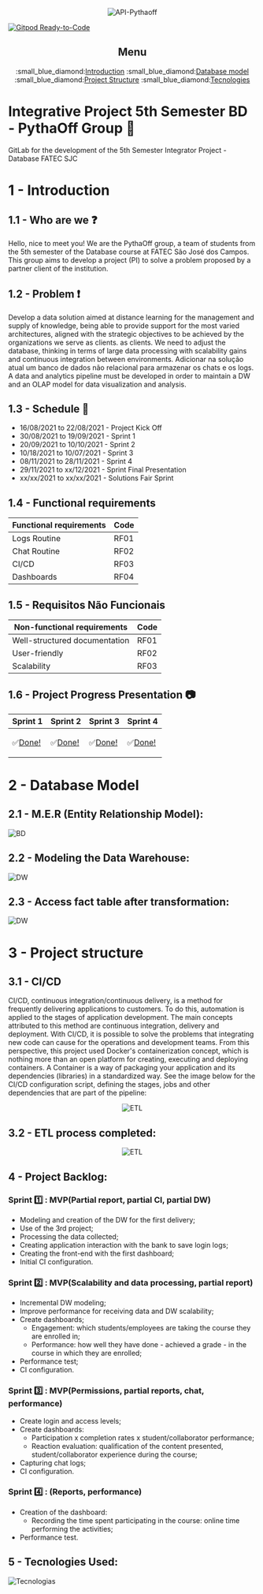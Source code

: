 <div align="center">
      
![API-Pythaoff](/Documentos/Logo_PythaOff.png)
      
</div>

[![Gitpod Ready-to-Code](https://img.shields.io/badge/Gitpod-Ready--to--Code-blue?logo=gitpod)](https://gitpod.io/#https://gitlab.com/gurst6/pythaoff-ness)


<div align="center">
      <h2>Menu</h2>
      <p>
            :small_blue_diamond:<a href="#introducao">Introduction</a>
            :small_blue_diamond:<a href="#bd">Database model</a>
            :small_blue_diamond:<a href="#estrutura">Project Structure</a>
            :small_blue_diamond:<a href="#tecnologia">Tecnologies</a>
      </p>
</div>


# <h1>Integrative Project 5th Semester BD - PythaOff Group :no_mobile_phones:</h1>

GitLab for the development of the 5th Semester Integrator Project - Database FATEC SJC

<a name=“introducao”></a>
# 1 - Introduction
## 1.1 - Who are we :question:
Hello, nice to meet you! 
We are the PythaOff group, a team of students from the 5th semester of the Database course at FATEC São José dos Campos. This group aims to develop a project (PI) to solve a problem proposed by a partner client of the institution.

## 1.2 - Problem :exclamation:
Develop a data solution aimed at distance learning for the management and supply of knowledge, being able to provide support for the most varied 
architectures, aligned with the strategic objectives to be achieved by the organizations we serve as clients. 
as clients. We need to adjust the database, thinking in terms of large data processing with scalability gains and 
continuous integration between environments. Adicionar na solução atual um banco de dados não relacional para armazenar os chats e os logs. 
A data and analytics pipeline must be developed in order to maintain a DW and an OLAP model for data visualization and analysis.

## 1.3 - Schedule :calendar:
* 16/08/2021 to 22/08/2021 - Project Kick Off
* 30/08/2021 to 19/09/2021 - Sprint 1
* 20/09/2021 to 10/10/2021 - Sprint 2
* 10/18/2021 to 10/07/2021 - Sprint 3
* 08/11/2021 to 28/11/2021 - Sprint 4
* 29/11/2021 to xx/12/2021 - Sprint Final Presentation
* xx/xx/2021 to xx/xx/2021 - Solutions Fair Sprint

## 1.4 - Functional requirements

| Functional requirements | Code |                                                                                                                                    
| ----------------------------------|---------|
|Logs Routine |RF01 |
|Chat Routine |RF02 |
|CI/CD |RF03 | 
|Dashboards |RF04 | 
## 1.5 - Requisitos Não Funcionais

| Non-functional requirements | Code |                                                                                                                                    
| ----------------------------------|---------|
|Well-structured documentation |RF01 |
|User-friendly |RF02 |
|Scalability |RF03 |

## 1.6 - Project Progress Presentation :camera:
| Sprint 1 | Sprint 2 | Sprint 3 | Sprint 4 |
|--------- |--------- |--------- |--------- |
|<p>:white_check_mark:<a href=“#sprint01”>Done! </a></p>|<p>:white_check_mark:<a href=“#sprint02”>Done! </a></p>|<p>:white_check_mark:<a href=“#sprint03”>Done!</a></p>|<p>:white_check_mark:<a href=“#sprint04”>Done!<a></p>|

<a name=“bd”></a>
# 2 - Database Model
## 2.1 - M.E.R (Entity Relationship Model):
<div align=“center”>

![BD](/Documentos/new_oltp.png)
</div>

## 2.2 - Modeling the Data Warehouse:
<div align=“center”>
      
![DW](/Documentos/new_dw.png)
</div>

## 2.3 - Access fact table after transformation:
<div align=“center”>
      
![DW](/Documentos/factAccess.png)
</div>

<a name="ETL"></a>
# 3 - Project structure

## 3.1 - CI/CD
CI/CD, continuous integration/continuous delivery, is a method for frequently delivering applications to customers. To do this, automation is applied to the stages of application development. The main concepts attributed to this method are continuous integration, delivery and deployment. With CI/CD, it is possible to solve the problems that integrating new code can cause for the operations and development teams. From this perspective, this project used Docker's containerization concept, which is nothing more than an open platform for creating, executing and deploying containers. A Container is a way of packaging your application and its dependencies (libraries) in a standardized way. See the image below for the CI/CD configuration script, defining the stages, jobs and other dependencies that are part of the pipeline:

<div align="center">
      
![ETL](/Documentos/cicd.png)
</div>


## 3.2 - ETL process completed:
<div align="center">
      
![ETL](/Documentos/etl_finalizado.png)
</div>

## 4 - Project Backlog:

<a name=“sprint01”></a>
### Sprint :one: : MVP(Partial report, partial CI, partial DW)
* Modeling and creation of the DW for the first delivery;
* Use of the 3rd project;
* Processing the data collected;
* Creating application interaction with the bank to save login logs;
* Creating the front-end with the first dashboard;
* Initial CI configuration.

<a name=“sprint02”></a>
### Sprint :two: : MVP(Scalability and data processing, partial report)
* Incremental DW modeling;
* Improve performance for receiving data and DW scalability;
* Create dashboards;
  * Engagement: which students/employees are taking the course they are enrolled in;
  * Performance: how well they have done - achieved a grade - in the course in which they are enrolled;
* Performance test;
* CI configuration.

<a name=“sprint03”></a>
### Sprint :three: : MVP(Permissions, partial reports, chat, performance)
* Create login and access levels;
* Create dashboards:
  * Participation x completion rates x student/collaborator performance;
  * Reaction evaluation: qualification of the content presented, student/collaborator experience during the course;
* Capturing chat logs;
* CI configuration.

<a name=“sprint04”></a>
### Sprint :four: : (Reports, performance)
* Creation of the dashboard:
  * Recording the time spent participating in the course: online time performing the activities;
* Performance test.

<a name=“tecnologia”></a>
## 5 - Tecnologies Used:
<div align=“center”>
      
![Tecnologias](/Documentos/tecnologias_utilizadas.png)
</div>

